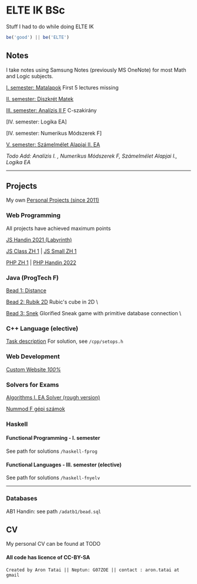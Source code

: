 # ELTE IK BSc

Stuff I had to do while doing ELTE IK

```javascript
be('good') || be('ELTE')
```

## Notes

I take notes using Samsung Notes (previously MS OneNote) for most Math and Logic subjects.

[I. semester: Matalapok](https://github.com/rontap/elteik-web/blob/main/jegyzet/jegyzet_matalapok.pdf) First 5 lectures missing

[II. semester: Diszkrét Matek](https://github.com/rontap/elteik-web/blob/main/jegyzet/jegyzet_dimat.pdf)

[III. semester: Analízis II F](https://github.com/rontap/elteik-web/blob/main/jegyzet/jegyzet_an2f.pdf) C-szakirány

[IV. semester: Logika EA] 

[IV. semester: Numerikus Módszerek F]

[V. semester: Számelmélet Alapjai II. EA](https://github.com/rontap/elteik-web/blob/main/jegyzet/jegyzet_szamelmelet_alapjai_ii.pdf)

_Todo Add: Analízis I. , Numerikus Módszerek F, Számelmélet Alapjai I., Logika EA_

---

## Projects

My own [Personal Projects (since 2011)](https://rontap.github.io/rts-nxt/index.html)

### Web Programming

All projects have achieved maximum points 

[JS Handin 2021 (Labyrinth)](https://rontap.github.io/elteik-web/web-dev/js/bead1/index.html) 

[JS Class ZH 1](https://rontap.github.io/elteik-web/web-dev/js/bigzh1/index.html) | 
[JS Small ZH 1](https://rontap.github.io/elteik-web/web-dev/js/zh1/index.html)

[PHP ZH 1](https://rontap.github.io/elteik-web/web-dev/php/zh/README.md) | 
[PHP Handin 2022](https://rontap.github.io/elteik-web/web-dev/php/bead/readme.md) 

### Java (ProgTech F)

[Bead 1: Distance](https://rontap.github.io/elteik-web/java/ptech/bead1/readme.pdf)

[Bead 2: Rubik 2D](https://rontap.github.io/elteik-web/java/Rubik2D/ProgTech_2.docx)
Rubic's cube in 2D \

[Bead 3: Snek](https://rontap.github.io/elteik-web/java/ptech/Snek/readme.docx) 
Glorified Sneak game with primitive database connection \ 

### C++ Language (elective)

[Task description](https://github.com/rontap/elteik-web/blob/main/cpp/task.md)
For solution, see `/cpp/setops.h`

### Web Development

[Custom Website *100%*](https://rontap.github.io/elteik-web/web-dev/webfejlesztes-weboldal/index.html)

### Solvers for Exams

[Algorithms I. EA Solver (rough version)](https://rontap.github.io/elteik-web/algoi-megoldo/index.html) 

[Nummod F gépi számok](https://rontap.github.io/elteik-web/nummod/index.html)

### Haskell

#### Functional Programming - I. semester

See path for solutions `/haskell-fprog`

#### Functional Languages - III. semester (elective)

See path for solutions `/haskell-fnyelv`

---

### Databases

AB1 Handin: see path `/adatb1/bead.sql`

## CV

My personal CV can be found at TODO


#### All code has licence of CC-BY-SA

`Created by Aron Tatai || Neptun: G07ZOE || contact : aron.tatai at gmail`
